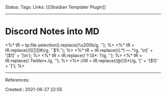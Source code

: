 Status:
Tags: 
Links: [[Obsidian Templater Plugin]]
___
# Discord Notes into MD
<%* tR = tp.file.selection().replace(/\u200b/g, ''); %> <%* tR = tR.replace(/(\[\[|\]\]|\#)/g, '\`$1\`'); %> <%* tR = tR.replace(/(.*) —.*/g, '\n[' + '[$1]' + ']\n'); %> <%* tR = tR.replace(/ ?:\S*: ?/g, ''); %> <%* tR = tR.replace(/.*Twitter•.*/g, ''); %> <%* //tR = tR.replace(/@(\S*)/g, '[' + '[$1]' + ']'); %>
___
References:

Created:: 2021-06-27 22:55